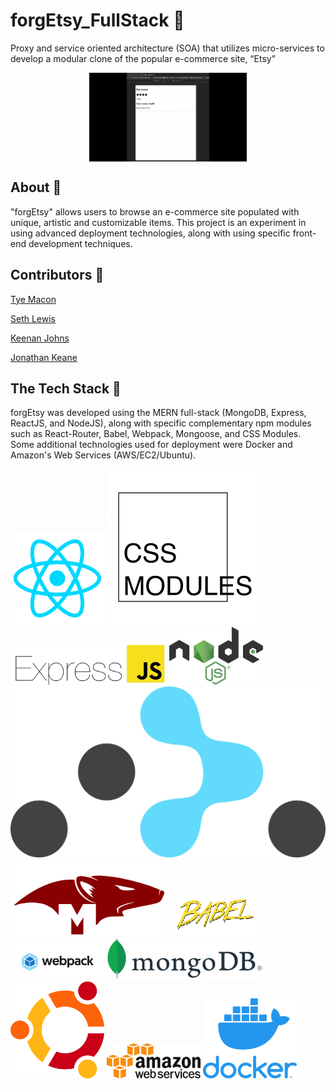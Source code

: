 # forgEtsy_FullStack :art:
Proxy and service oriented architecture (SOA) that utilizes micro-services to develop a modular clone of the popular e-commerce site, “Etsy” 

<img class="gif" style="display: block;
  margin-left: auto;
  margin-right: auto;
  width: 50%;" src="https://github.com/jkeane889/forgEtsy_FullStack/blob/master/forgEtsyBuild.gif"
/>

## About :page_with_curl:

"forgEtsy" allows users to browse an e-commerce site populated with unique, artistic and customizable items.  This project is an experiment in using advanced deployment technologies, along with using specific front-end development techniques.

## Contributors :muscle: 

[Tye Macon](https://github.com/orgs/ForgEtsy/people/tyemacon)

[Seth Lewis](https://github.com/projectLewis)

[Keenan Johns](https://github.com/FluxxField)

[Jonathan Keane](https://github.com/jkeane889)

## The Tech Stack :custard:

forgEtsy was developed using the MERN full-stack (MongoDB, Express, ReactJS, and NodeJS), along with specific complementary npm modules such as React-Router, Babel, Webpack, Mongoose, and CSS Modules.  Some additional technologies used for deployment were Docker and Amazon's Web Services (AWS/EC2/Ubuntu).

![ReactJS](https://github.com/jkeane889/forgEtsy_FullStack/blob/master/technologies/ReactJS.png "ReactJS")
![CSSModules](https://github.com/jkeane889/forgEtsy_FullStack/blob/master/technologies/CSSModules.png "CSSModules")
![ExpressJS](https://github.com/jkeane889/forgEtsy_FullStack/blob/master/technologies/expressJS.png "ExpressJS")
![NodeJS](https://github.com/jkeane889/forgEtsy_FullStack/blob/master/technologies/nodeJS.png "NodeJS")
![ReactRouter](https://github.com/jkeane889/forgEtsy_FullStack/blob/master/technologies/react-router.svg "ReactRouter")
![Mongoose](https://github.com/jkeane889/forgEtsy_FullStack/blob/master/technologies/mongooseLogo.png "Mongoose")
![Babel](https://github.com/jkeane889/forgEtsy_FullStack/blob/master/technologies/babelJS.png "Babel")
![Webpack](https://github.com/jkeane889/forgEtsy_FullStack/blob/master/technologies/webpack.png "Webpack")
![MongoDB](https://github.com/jkeane889/forgEtsy_FullStack/blob/master/technologies/mongoDBlogo.png "MongoDB")
![Ubuntu](https://github.com/jkeane889/forgEtsy_FullStack/blob/master/technologies/UbunutuLogo.png "Ubuntu")
![AWS](https://github.com/jkeane889/forgEtsy_FullStack/blob/master/technologies/amazonwebServices.png "AWS")
![Docker](https://github.com/jkeane889/forgEtsy_FullStack/blob/master/technologies/dockerLogo.png "Docker")


